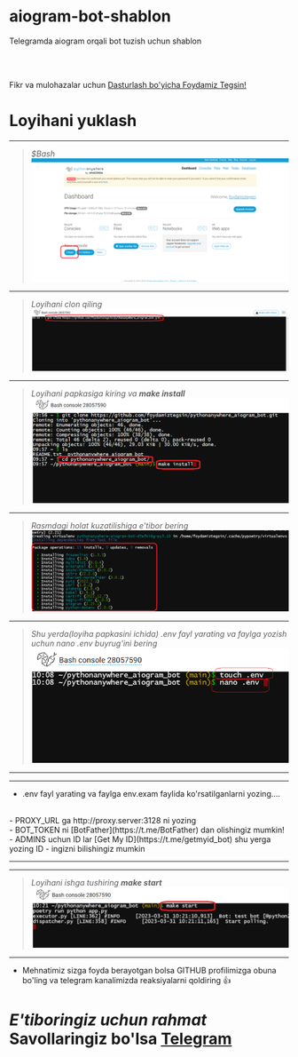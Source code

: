 # aiogram-bot-shablon
Telegramda  aiogram  orqali  bot tuzish uchun shablon

<br>
<br>

Fikr va  mulohazalar uchun [Dasturlash bo'yicha Foydamiz Tegsin!](https://t.me/foydamizteg_sin)



# Loyihani  yuklash

<hr>


> *$Bash*
 ![pythonanywhere](images/1.png)

<hr>


> *Loyihani clon qiling*
 ![pythonanywhere](images/2.png)

<hr>


> *Loyihani papkasiga kiring va __make install__*
 ![pythonanywhere](images/3.png)

<hr>


> *Rasmdagi  holat kuzatilishiga e'tibor bering*
 ![pythonanywhere](images/4.png)

<hr>


> *Shu yerda(loyiha papkasini ichida) .env fayl yarating va faylga yozish uchun nano .env buyrug'ini bering*
 ![pythonanywhere](images/5.png)

<hr>
<hr>

- .env fayl yarating va faylga env.exam faylida ko'rsatilganlarni yozing....
<br>
- PROXY_URL ga http://proxy.server:3128 ni yozing
<br>
- BOT_TOKEN ni [BotFather](https://t.me/BotFather) dan olishingiz mumkin!
<br>
- ADMINS uchun ID lar   [Get My ID](https://t.me/getmyid_bot) shu yerga yozing ID - ingizni bilishingiz mumkin
<br>
<hr>
<hr>

> *Loyihani ishga tushiring __make start__*
 ![pythonanywhere](images/6.png)

<hr>


- Mehnatimiz sizga foyda berayotgan bolsa GITHUB profilimizga obuna bo'ling va telegram kanalimizda reaksiyalarni qoldiring 👍
# *E'tiboringiz uchun rahmat* Savollaringiz bo'lsa [Telegram](https://t.me/foydamizteg_sin)
